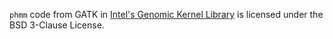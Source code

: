 `phmm` code from GATK in [Intel's Genomic Kernel Library](https://github.com/Intel-HLS/GKL) is licensed under the BSD 3-Clause License.
